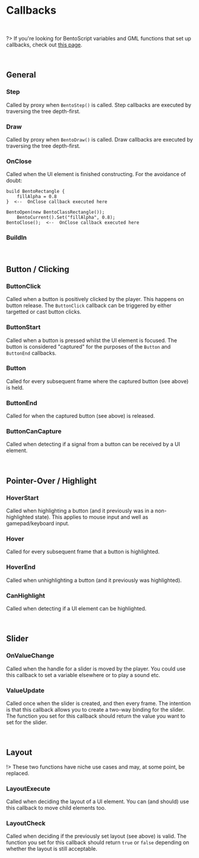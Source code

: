 # Callbacks

&nbsp;

?> If you're looking for BentoScript variables and GML functions that set up callbacks, check out [this page](Shared-Callbacks).

&nbsp;

## General

### Step

Called by proxy when `BentoStep()` is called. Step callbacks are executed by traversing the tree depth-first.

### Draw

Called by proxy when `BentoDraw()` is called. Draw callbacks are executed by traversing the tree depth-first.

### OnClose

Called when the UI element is finished constructing. For the avoidance of doubt:

```
build BentoRectangle {
	fillAlpha = 0.8
}  <--  OnClose callback executed here
```

```gml
BentoOpen(new BentoClassRectangle());
	BentoCurrent().Set("fillAlpha", 0.8);
BentoClose();  <--  OnClose callback executed here
```

### BuildIn

&nbsp;

## Button / Clicking

### ButtonClick

Called when a button is positively clicked by the player. This happens on button release. The `ButtonClick` callback can be triggered by either targetted or cast button clicks.

### ButtonStart

Called when a button is pressed whilst the UI element is focused. The button is considered "captured" for the purposes of the `Button` and `ButtonEnd` callbacks.

### Button

Called for every subsequent frame where the captured button (see above) is held.

### ButtonEnd

Called for when the captured button (see above) is released.

### ButtonCanCapture

Called when detecting if a signal from a button can be received by a UI element.

&nbsp;

## Pointer-Over / Highlight

### HoverStart

Called when highlighting a button (and it previously was in a non-highlighted state). This applies to mouse input and well as gamepad/keyboard input.

### Hover

Called for every subsequent frame that a button is highlighted.

### HoverEnd

Called when unhighlighting a button (and it previously was highlighted).

### CanHighlight

Called when detecting if a UI element can be highlighted.

&nbsp;

## Slider

### OnValueChange

Called when the handle for a slider is moved by the player. You could use this callback to set a variable elsewhere or to play a sound etc. 

### ValueUpdate

Called once when the slider is created, and then every frame. The intention is that this callback allows you to create a two-way binding for the slider. The function you set for this callback should return the value you want to set for the slider.

&nbsp;

## Layout

!> These two functions have niche use cases and may, at some point, be replaced.

### LayoutExecute

Called when deciding the layout of a UI element. You can (and should) use this callback to move child elements too.

### LayoutCheck

Called when deciding if the previously set layout (see above) is valid. The function you set for this callback should return `true` or `false` depending on whether the layout is still acceptable.